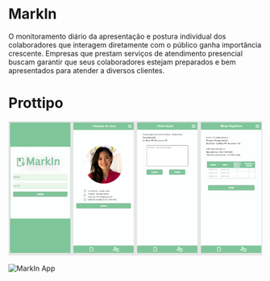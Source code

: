 # MarkIn
O monitoramento diário da apresentação e postura individual dos colaboradores que interagem diretamente com o público ganha importância crescente. Empresas que prestam serviços de atendimento presencial buscam garantir que seus colaboradores estejam preparados e bem apresentados para atender a diversos clientes.

# Prottipo
 
![MarkIn App](Docs/appmarkin.jpg)
 
![MarkIn App](Docs/manangerexample)
